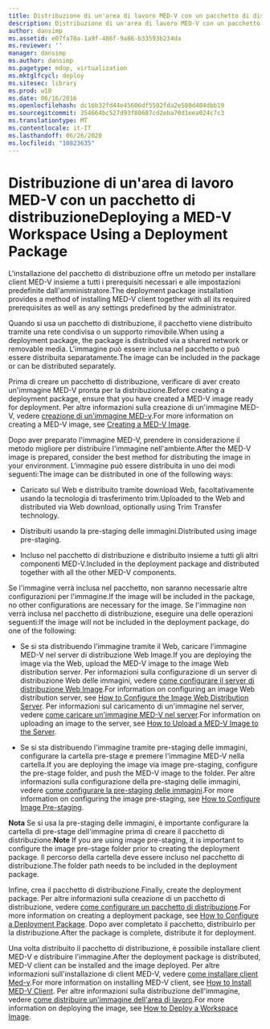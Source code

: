 ```yaml
---
title: Distribuzione di un'area di lavoro MED-V con un pacchetto di distribuzione
description: Distribuzione di un'area di lavoro MED-V con un pacchetto di distribuzione
author: dansimp
ms.assetid: e07fa70a-1a9f-486f-9a86-b33593b234da
ms.reviewer: ''
manager: dansimp
ms.author: dansimp
ms.pagetype: mdop, virtualization
ms.mktglfcycl: deploy
ms.sitesec: library
ms.prod: w10
ms.date: 06/16/2016
ms.openlocfilehash: dc16b32fd44e45606df5502fda2e580d404dbb19
ms.sourcegitcommit: 354664bc527d93f80687cd2eba70d1eea024c7c3
ms.translationtype: MT
ms.contentlocale: it-IT
ms.lasthandoff: 06/26/2020
ms.locfileid: "10823635"
---
```

# <span data-ttu-id="80e2a-103">Distribuzione di un'area di lavoro MED-V con un pacchetto di distribuzione</span><span class="sxs-lookup"><span data-stu-id="80e2a-103">Deploying a MED-V Workspace Using a Deployment Package</span></span>


<span data-ttu-id="80e2a-104">L'installazione del pacchetto di distribuzione offre un metodo per installare client MED-V insieme a tutti i prerequisiti necessari e alle impostazioni predefinite dall'amministratore.</span><span class="sxs-lookup"><span data-stu-id="80e2a-104">The deployment package installation provides a method of installing MED-V client together with all its required prerequisites as well as any settings predefined by the administrator.</span></span>

<span data-ttu-id="80e2a-105">Quando si usa un pacchetto di distribuzione, il pacchetto viene distribuito tramite una rete condivisa o un supporto rimovibile.</span><span class="sxs-lookup"><span data-stu-id="80e2a-105">When using a deployment package, the package is distributed via a shared network or removable media.</span></span> <span data-ttu-id="80e2a-106">L'immagine può essere inclusa nel pacchetto o può essere distribuita separatamente.</span><span class="sxs-lookup"><span data-stu-id="80e2a-106">The image can be included in the package or can be distributed separately.</span></span>

<span data-ttu-id="80e2a-107">Prima di creare un pacchetto di distribuzione, verificare di aver creato un'immagine MED-V pronta per la distribuzione.</span><span class="sxs-lookup"><span data-stu-id="80e2a-107">Before creating a deployment package, ensure that you have created a MED-V image ready for deployment.</span></span> <span data-ttu-id="80e2a-108">Per altre informazioni sulla creazione di un'immagine MED-V, vedere [creazione di un'immagine MED-v](creating-a-med-v-image.md).</span><span class="sxs-lookup"><span data-stu-id="80e2a-108">For more information on creating a MED-V image, see [Creating a MED-V Image](creating-a-med-v-image.md).</span></span>

<span data-ttu-id="80e2a-109">Dopo aver preparato l'immagine MED-V, prendere in considerazione il metodo migliore per distribuire l'immagine nell'ambiente.</span><span class="sxs-lookup"><span data-stu-id="80e2a-109">After the MED-V image is prepared, consider the best method for distributing the image in your environment.</span></span> <span data-ttu-id="80e2a-110">L'immagine può essere distribuita in uno dei modi seguenti:</span><span class="sxs-lookup"><span data-stu-id="80e2a-110">The image can be distributed in one of the following ways:</span></span>

-   <span data-ttu-id="80e2a-111">Caricato sul Web e distribuito tramite download Web, facoltativamente usando la tecnologia di trasferimento trim.</span><span class="sxs-lookup"><span data-stu-id="80e2a-111">Uploaded to the Web and distributed via Web download, optionally using Trim Transfer technology.</span></span>

-   <span data-ttu-id="80e2a-112">Distribuiti usando la pre-staging delle immagini.</span><span class="sxs-lookup"><span data-stu-id="80e2a-112">Distributed using image pre-staging.</span></span>

-   <span data-ttu-id="80e2a-113">Incluso nel pacchetto di distribuzione e distribuito insieme a tutti gli altri componenti MED-V.</span><span class="sxs-lookup"><span data-stu-id="80e2a-113">Included in the deployment package and distributed together with all the other MED-V components.</span></span>

<span data-ttu-id="80e2a-114">Se l'immagine verrà inclusa nel pacchetto, non saranno necessarie altre configurazioni per l'immagine.</span><span class="sxs-lookup"><span data-stu-id="80e2a-114">If the image will be included in the package, no other configurations are necessary for the image.</span></span> <span data-ttu-id="80e2a-115">Se l'immagine non verrà inclusa nel pacchetto di distribuzione, eseguire una delle operazioni seguenti:</span><span class="sxs-lookup"><span data-stu-id="80e2a-115">If the image will not be included in the deployment package, do one of the following:</span></span>

-   <span data-ttu-id="80e2a-116">Se si sta distribuendo l'immagine tramite il Web, caricare l'immagine MED-V nel server di distribuzione Web Image.</span><span class="sxs-lookup"><span data-stu-id="80e2a-116">If you are deploying the image via the Web, upload the MED-V image to the image Web distribution server.</span></span> <span data-ttu-id="80e2a-117">Per informazioni sulla configurazione di un server di distribuzione Web delle immagini, vedere [come configurare il server di distribuzione Web Image](how-to-configure-the-image-web-distribution-server.md).</span><span class="sxs-lookup"><span data-stu-id="80e2a-117">For information on configuring an image Web distribution server, see [How to Configure the Image Web Distribution Server](how-to-configure-the-image-web-distribution-server.md).</span></span> <span data-ttu-id="80e2a-118">Per informazioni sul caricamento di un'immagine nel server, vedere [come caricare un'immagine MED-V nel server](how-to-upload-a-med-v-image-to-the-server.md).</span><span class="sxs-lookup"><span data-stu-id="80e2a-118">For information on uploading an image to the server, see [How to Upload a MED-V Image to the Server](how-to-upload-a-med-v-image-to-the-server.md).</span></span>

-   <span data-ttu-id="80e2a-119">Se si sta distribuendo l'immagine tramite pre-staging delle immagini, configurare la cartella pre-stage e premere l'immagine MED-V nella cartella.</span><span class="sxs-lookup"><span data-stu-id="80e2a-119">If you are deploying the image via image pre-staging, configure the pre-stage folder, and push the MED-V image to the folder.</span></span> <span data-ttu-id="80e2a-120">Per altre informazioni sulla configurazione della pre-staging delle immagini, vedere [come configurare la pre-staging delle immagini](how-to-configure-image-pre-staging.md).</span><span class="sxs-lookup"><span data-stu-id="80e2a-120">For more information on configuring the image pre-staging, see [How to Configure Image Pre-staging](how-to-configure-image-pre-staging.md).</span></span>

<span data-ttu-id="80e2a-121">**Nota**  Se si usa la pre-staging delle immagini, è importante configurare la cartella di pre-stage dell'immagine prima di creare il pacchetto di distribuzione.</span><span class="sxs-lookup"><span data-stu-id="80e2a-121">**Note** If you are using image pre-staging, it is important to configure the image pre-stage folder prior to creating the deployment package.</span></span> <span data-ttu-id="80e2a-122">Il percorso della cartella deve essere incluso nel pacchetto di distribuzione.</span><span class="sxs-lookup"><span data-stu-id="80e2a-122">The folder path needs to be included in the deployment package.</span></span>

 

<span data-ttu-id="80e2a-123">Infine, crea il pacchetto di distribuzione.</span><span class="sxs-lookup"><span data-stu-id="80e2a-123">Finally, create the deployment package.</span></span> <span data-ttu-id="80e2a-124">Per altre informazioni sulla creazione di un pacchetto di distribuzione, vedere [come configurare un pacchetto di distribuzione](how-to-configure-a-deployment-package.md).</span><span class="sxs-lookup"><span data-stu-id="80e2a-124">For more information on creating a deployment package, see [How to Configure a Deployment Package](how-to-configure-a-deployment-package.md).</span></span> <span data-ttu-id="80e2a-125">Dopo aver completato il pacchetto, distribuirlo per la distribuzione.</span><span class="sxs-lookup"><span data-stu-id="80e2a-125">After the package is complete, distribute it for deployment.</span></span>

<span data-ttu-id="80e2a-126">Una volta distribuito il pacchetto di distribuzione, è possibile installare client MED-V e distribuire l'immagine.</span><span class="sxs-lookup"><span data-stu-id="80e2a-126">After the deployment package is distributed, MED-V client can be installed and the image deployed.</span></span> <span data-ttu-id="80e2a-127">Per altre informazioni sull'installazione di client MED-V, vedere [come installare client Med-v](how-to-install-med-v-clientdeployment-package.md).</span><span class="sxs-lookup"><span data-stu-id="80e2a-127">For more information on installing MED-V client, see [How to Install MED-V Client](how-to-install-med-v-clientdeployment-package.md).</span></span> <span data-ttu-id="80e2a-128">Per altre informazioni sulla distribuzione dell'immagine, vedere [come distribuire un'immagine dell'area di lavoro](how-to-deploy-a-workspace-imagedeployment-package.md).</span><span class="sxs-lookup"><span data-stu-id="80e2a-128">For more information on deploying the image, see [How to Deploy a Workspace Image](how-to-deploy-a-workspace-imagedeployment-package.md).</span></span>

 

 





